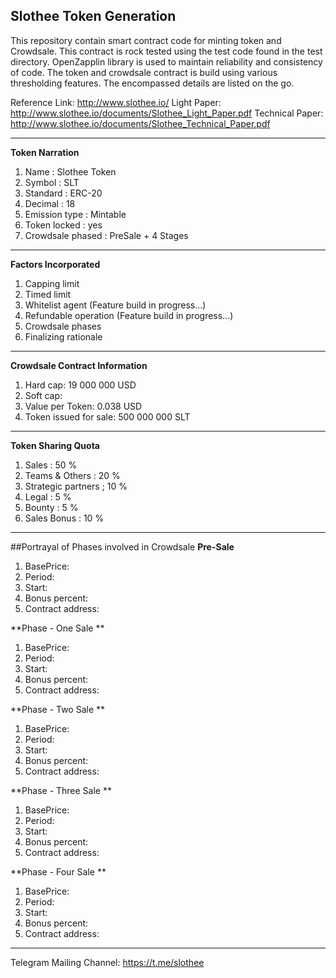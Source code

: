 ## Slothee Token Generation


  This repository contain smart contract code for minting token and Crowdsale. This contract is rock tested using the test code found in the test directory.
OpenZapplin library is used to maintain reliability and consistency of code. The token and crowdsale contract is build using various thresholding features.
The encompassed details are listed on the go.


Reference Link: http://www.slothee.io/
Light Paper: http://www.slothee.io/documents/Slothee_Light_Paper.pdf
Technical Paper: http://www.slothee.io/documents/Slothee_Technical_Paper.pdf


---


**Token Narration**

1. Name                 : Slothee Token
2. Symbol               : SLT
3. Standard             : ERC-20
4. Decimal              : 18
5. Emission type        : Mintable
6. Token locked         : yes
7. Crowdsale phased     : PreSale + 4 Stages


---


**Factors Incorporated**

1. Capping limit
2. Timed limit
3. Whitelist agent (Feature build in progress...)
4. Refundable operation (Feature build in progress...)
5. Crowdsale phases
6. Finalizing rationale


---


**Crowdsale Contract Information**

1. Hard cap: 19 000 000 USD
2. Soft cap: 
3. Value per Token: 0.038 USD
4. Token issued for sale: 500 000 000 SLT


---

**Token Sharing Quota**

1. Sales                     : 50 %    
2. Teams & Others            : 20 %
3. Strategic partners        ; 10 %
4. Legal                     : 5 %
5. Bounty                    : 5 %
6. Sales Bonus               : 10 %


---


##Portrayal of Phases involved in Crowdsale
**Pre-Sale**
1. BasePrice: 
2. Period:
3. Start:
4. Bonus percent:
5. Contract address:


**Phase - One Sale **
1. BasePrice: 
2. Period:
3. Start:
4. Bonus percent:
5. Contract address:


**Phase - Two Sale **
1. BasePrice: 
2. Period:
3. Start:
4. Bonus percent:
5. Contract address:


**Phase - Three Sale **
1. BasePrice: 
2. Period:
3. Start:
4. Bonus percent:
5. Contract address:


**Phase - Four Sale **
1. BasePrice: 
2. Period: 
3. Start:
4. Bonus percent:
5. Contract address:

---


Telegram Mailing Channel: https://t.me/slothee
